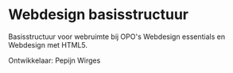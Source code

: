 # Webdesign basisstructuur
Basisstructuur voor webruimte bij OPO's Webdesign essentials en Webdesign met HTML5.

Ontwikkelaar: Pepijn Wirges

